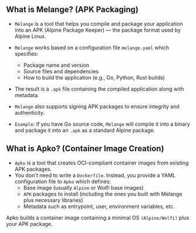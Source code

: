 ## What is Melange? (APK Packaging)

- `Melange` is a tool that helps you compile and package your application into an APK (Alpine Package Keeper) — the package format used by Alpine Linux.
- `Melange` works based on a configuration file `melange.yaml` which specifies:
    - Package name and version
    - Source files and dependencies
    - How to build the application (e.g., Go, Python, Rust builds)

- The result is a `.apk` file containing the compiled application along with metadata.
- `Melange` also supports signing APK packages to ensure integrity and authenticity.
- `Example`: If you have Go source code, `Melange` will compile it into a binary and package it into an `.apk` as a standard Alpine package.


## What is Apko? (Container Image Creation)
- `Apko` is a tool that creates OCI-compliant container images from existing APK packages.
- You don't need to write a `Dockerfile`. Instead, you provide a YAML configuration file to `Apko` which defines:
    - Base image (usually `Alpine` or Wolfi base images)
    - `APK` packages to install (including the ones you built with Melange plus necessary libraries)
    - Metadata such as entrypoint, user, environment variables, etc.

Apko builds a container image containing a minimal OS `(Alpine/Wolfi)` plus your APK package.